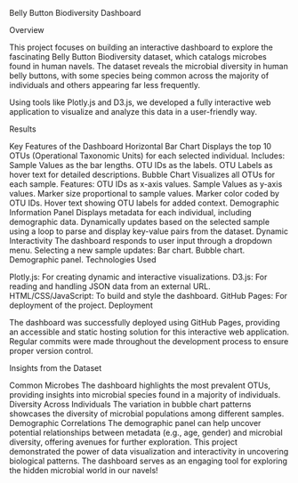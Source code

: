 Belly Button Biodiversity Dashboard

Overview

This project focuses on building an interactive dashboard to explore the fascinating Belly Button Biodiversity dataset, which catalogs microbes found in human navels. The dataset reveals the microbial diversity in human belly buttons, with some species being common across the majority of individuals and others appearing far less frequently.

Using tools like Plotly.js and D3.js, we developed a fully interactive web application to visualize and analyze this data in a user-friendly way.

Results

Key Features of the Dashboard
Horizontal Bar Chart
Displays the top 10 OTUs (Operational Taxonomic Units) for each selected individual.
Includes:
Sample Values as the bar lengths.
OTU IDs as the labels.
OTU Labels as hover text for detailed descriptions.
Bubble Chart
Visualizes all OTUs for each sample.
Features:
OTU IDs as x-axis values.
Sample Values as y-axis values.
Marker size proportional to sample values.
Marker color coded by OTU IDs.
Hover text showing OTU labels for added context.
Demographic Information Panel
Displays metadata for each individual, including demographic data.
Dynamically updates based on the selected sample using a loop to parse and display key-value pairs from the dataset.
Dynamic Interactivity
The dashboard responds to user input through a dropdown menu.
Selecting a new sample updates:
Bar chart.
Bubble chart.
Demographic panel.
Technologies Used

Plotly.js: For creating dynamic and interactive visualizations.
D3.js: For reading and handling JSON data from an external URL.
HTML/CSS/JavaScript: To build and style the dashboard.
GitHub Pages: For deployment of the project.
Deployment

The dashboard was successfully deployed using GitHub Pages, providing an accessible and static hosting solution for this interactive web application. Regular commits were made throughout the development process to ensure proper version control.

Insights from the Dataset

Common Microbes
The dashboard highlights the most prevalent OTUs, providing insights into microbial species found in a majority of individuals.
Diversity Across Individuals
The variation in bubble chart patterns showcases the diversity of microbial populations among different samples.
Demographic Correlations
The demographic panel can help uncover potential relationships between metadata (e.g., age, gender) and microbial diversity, offering avenues for further exploration.
This project demonstrated the power of data visualization and interactivity in uncovering biological patterns. The dashboard serves as an engaging tool for exploring the hidden microbial world in our navels!
